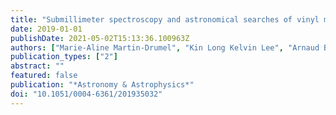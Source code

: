 ```yaml
---
title: "Submillimeter spectroscopy and astronomical searches of vinyl mercaptan, C$_2$H$_3$SH"
date: 2019-01-01
publishDate: 2021-05-02T15:13:36.100963Z
authors: ["Marie-Aline Martin-Drumel", "Kin Long Kelvin Lee", "Arnaud Belloche", "Oliver Zingsheim", "Sven Thorwirth", "Holger S. P. Müller", "Franck Lewen", "R. T. Garrod", "Karl M. Menten", "Michael C. McCarthy", "Stephan Schlemmer"]
publication_types: ["2"]
abstract: ""
featured: false
publication: "*Astronomy & Astrophysics*"
doi: "10.1051/0004-6361/201935032"
---
```

